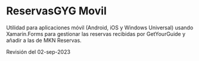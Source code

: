 # ReservasGYG Movil

Utilidad para aplicaciones móvil (Android, iOS y Windows Universal) usando Xamarin.Forms para gestionar las reservas recibidas por GetYourGuide y añadir a las de MKN Reservas.

Revisión del 02-sep-2023
